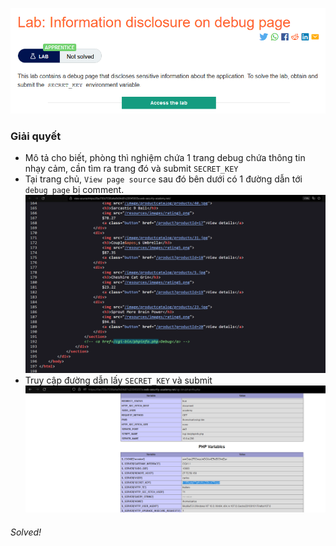 ![](img/4.png)
### Giải quyết
- Mô tả cho biết, phòng thì nghiệm chứa 1 trang debug chứa thông tin nhạy cảm, cần tìm ra trang đó và submit `SECRET_KEY`
- Tại trang chủ, `View page source` sau đó bên dưới có 1 đường dẫn tới `debug page` bị comment. 
![](img/5.png)
- Truy cập đường dẫn lấy `SECRET_KEY` và submit
![](img/6.png)
###### Solved!
